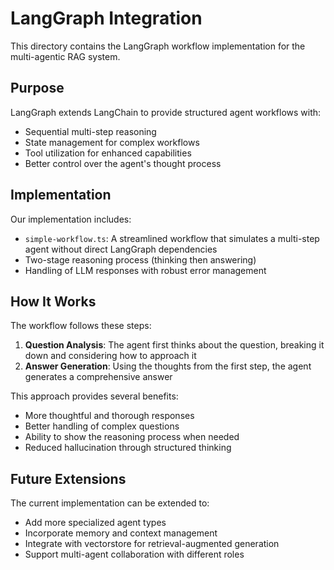 # LangGraph Integration

This directory contains the LangGraph workflow implementation for the multi-agentic RAG system.

## Purpose

LangGraph extends LangChain to provide structured agent workflows with:

- Sequential multi-step reasoning
- State management for complex workflows
- Tool utilization for enhanced capabilities
- Better control over the agent's thought process

## Implementation

Our implementation includes:

- `simple-workflow.ts`: A streamlined workflow that simulates a multi-step agent without direct LangGraph dependencies
- Two-stage reasoning process (thinking then answering)
- Handling of LLM responses with robust error management

## How It Works

The workflow follows these steps:

1. **Question Analysis**: The agent first thinks about the question, breaking it down and considering how to approach it
2. **Answer Generation**: Using the thoughts from the first step, the agent generates a comprehensive answer

This approach provides several benefits:

- More thoughtful and thorough responses
- Better handling of complex questions
- Ability to show the reasoning process when needed
- Reduced hallucination through structured thinking

## Future Extensions

The current implementation can be extended to:

- Add more specialized agent types
- Incorporate memory and context management
- Integrate with vectorstore for retrieval-augmented generation
- Support multi-agent collaboration with different roles 